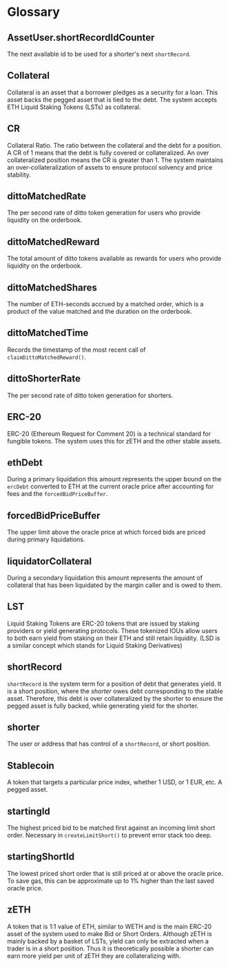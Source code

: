 # Glossary

## AssetUser.shortRecordIdCounter

The next available id to be used for a shorter's next `shortRecord`.

## Collateral

Collateral is an asset that a borrower pledges as a security for a loan. This asset backs the pegged asset that is tied to the debt. The system accepts ETH Liquid Staking Tokens (LSTs) as collateral.

## CR

Collateral Ratio. The ratio between the collateral and the debt for a position. A CR of 1 means that the debt is fully covered or collateralized. An over collateralized position means the CR is greater than 1. The system maintains an over-collateralization of assets to ensure protocol solvency and price stability.

## dittoMatchedRate

The per second rate of ditto token generation for users who provide liquidity on the orderbook.

## dittoMatchedReward

The total amount of ditto tokens available as rewards for users who provide liquidity on the orderbook.

## dittoMatchedShares

The number of ETH-seconds accrued by a matched order, which is a product of the value matched and the duration on the orderbook.

## dittoMatchedTime

Records the timestamp of the most recent call of `claimDittoMatchedReward()`.

## dittoShorterRate

The per second rate of ditto token generation for shorters.

## ERC-20

ERC-20 (Ethereum Request for Comment 20) is a technical standard for fungible tokens. The system uses this for zETH and the other stable assets.

## ethDebt

During a primary liquidation this amount represents the upper bound on the `ercDebt` converted to ETH at the current oracle price after accounting for fees and the `forcedBidPriceBuffer`.

## forcedBidPriceBuffer

The upper limit above the oracle price at which forced bids are priced during primary liquidations.

## liquidatorCollateral

During a secondary liquidation this amount represents the amount of collateral that has been liquidated by the margin caller and is owed to them.

## LST

Liquid Staking Tokens are ERC-20 tokens that are issued by staking providers or yield generating protocols. These tokenized IOUs allow users to both earn yield from staking on their ETH and still retain liquidity. (LSD is a similar concept which stands for Liquid Staking Derivatives)

## shortRecord

`shortRecord` is the system term for a position of debt that generates yield. It is a short position, where the _shorter_ owes debt corresponding to the stable asset. Therefore, this debt is over collateralized by the shorter to ensure the pegged asset is fully backed, while generating yield for the shorter.

## shorter

The user or address that has control of a `shortRecord`, or short position.

## Stablecoin

A token that targets a particular price index, whether 1 USD, or 1 EUR, etc. A pegged asset.

## startingId

The highest priced bid to be matched first against an incoming limit short order. Necessary in `createLimitShort()` to prevent error stack too deep.

## startingShortId

The lowest priced short order that is still priced at or above the oracle price. To save gas, this can be approximate up to 1% higher than the last saved oracle price.

## zETH

A token that is 1:1 value of ETH, similar to WETH and is the main ERC-20 asset of the system used to make Bid or Short Orders. Although zETH is mainly backed by a basket of LSTs, yield can only be extracted when a trader is in a short position. Thus it is theoretically possible a shorter can earn more yield per unit of zETH they are collateralizing with.
